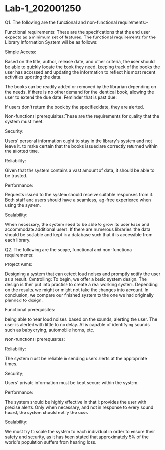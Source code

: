# Lab-1_202001250


Q1. The following are the functional and non-functional requirements:-


Functional requirements: These are the specifications that the end user expects as a minimum set of features. The functional requirements for the Library Information System will be as follows:

Simple Access:

Based on the title, author, release date, and other criteria, the user should be able to quickly locate the book they need.
keeping track of the books the user has accessed and updating the information to reflect his most recent activities
updating the data.

The books can be readily added or removed by the librarian depending on the needs.
if there is no other demand for the identical book, allowing the user to extend the due date.
Reminder that is past due:

If users don't return the book by the specified date, they are alerted.

Non-functional prerequisites:These are the requirements for quality that the system must meet.

Security:

Users' personal information ought to stay in the library's system and not leave it.
to make certain that the books issued are correctly returned within the allotted time.

Reliability:

Given that the system contains a vast amount of data, it should be able to be trusted.

Performance:

Requests issued to the system should receive suitable responses from it.
Both staff and users should have a seamless, lag-free experience when using the system.

Scalability:

When necessary, the system need to be able to grow its user base and accommodate additional users.
If there are numerous libraries, the data should be scalable and kept in a database such that it is accessible from each library.

Q2. The following are the scope, functional and non-functional requirements:

Project Aims:

Designing a system that can detect loud noises and promptly notify the user as a result.
Controlling: To begin, we offer a basic system design. The design is then put into practise to create a real working system. Depending on the results, we might or might not take the changes into account.
In conclusion, we compare our finished system to the one we had originally planned to design.

Functional prerequisites:

being able to hear loud noises.
based on the sounds, alerting the user.
The user is alerted with little to no delay.
AI is capable of identifying sounds such as baby crying, automobile horns, etc.

Non-functional prerequisites:

Reliability:

The system must be reliable in sending users alerts at the appropriate times.

Security;


Users' private information must be kept secure within the system.

Performance:

The system should be highly effective in that it provides the user with precise alerts.
Only when necessary, and not in response to every sound heard, the system should notify the user.

Scalability:

We must try to scale the system to each individual in order to ensure their safety and security, as it has been stated that approximately 5% of the world's population suffers from hearing loss.

